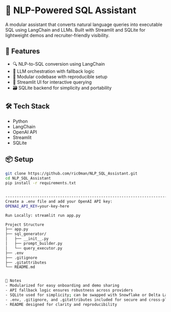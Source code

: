 # 🧠 NLP-Powered SQL Assistant

A modular assistant that converts natural language queries into executable SQL using LangChain and LLMs. Built with Streamlit and SQLite for lightweight demos and recruiter-friendly visibility.

## 🚀 Features
- 🔍 NLP-to-SQL conversion using LangChain
- 🧠 LLM orchestration with fallback logic
- 🧱 Modular codebase with reproducible setup
- 🧰 Streamlit UI for interactive querying
- 🗃️ SQLite backend for simplicity and portability

## 🛠️ Tech Stack
- Python
- LangChain
- OpenAI API
- Streamlit
- SQLite

## 📦 Setup

```bash
git clone https://github.com/ric0man/NLP_SQL_Assistant.git
cd NLP_SQL_Assistant
pip install -r requirements.txt


------------------------------------------------------------------------------
Create a .env file and add your OpenAI API key:
OPENAI_API_KEY=your-key-here

Run Locally: streamlit run app.py

Project Structure
├── app.py
├── sql_generator/
│   ├── __init__.py
│   ├── prompt_builder.py
│   └── query_executor.py
├── .env
├── .gitignore
├── .gitattributes
└── README.md


📌 Notes
- Modularized for easy onboarding and demo sharing
- API fallback logic ensures robustness across providers
- SQLite used for simplicity; can be swapped with Snowflake or Delta Lake
- .env, .gitignore, and .gitattributes included for secure and cross-platform setup
- README designed for clarity and reproducibility
